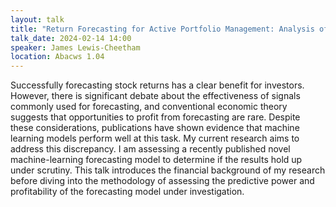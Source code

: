 ```yaml
---
layout: talk
title: "Return Forecasting for Active Portfolio Management: Analysis of a Novel Machine Learning Approach"
talk_date: 2024-02-14 14:00
speaker: James Lewis-Cheetham
location: Abacws 1.04
---
```

Successfully forecasting stock returns has a clear benefit for investors. However, there is significant debate about the effectiveness of signals commonly used for forecasting, and conventional economic theory suggests that opportunities to profit from forecasting are rare. Despite these considerations, publications have shown evidence that machine learning models perform well at this task. My current research aims to address this discrepancy. I am assessing a recently published novel machine-learning forecasting model to determine if the results hold up under scrutiny. This talk introduces the financial background of my research before diving into the methodology of assessing the predictive power and profitability of the forecasting model under investigation.
